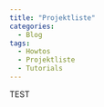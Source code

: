 ```yaml
---
title: "Projektliste"
categories:
  - Blog
tags:
  - Howtos
  - Projektliste
  - Tutorials
---
```



TEST

